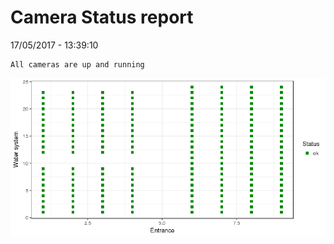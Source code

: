 Camera Status report
================
17/05/2017 - 13:39:10

    All cameras are up and running

![](camreport_files/figure-markdown_github/unnamed-chunk-2-1.png)
